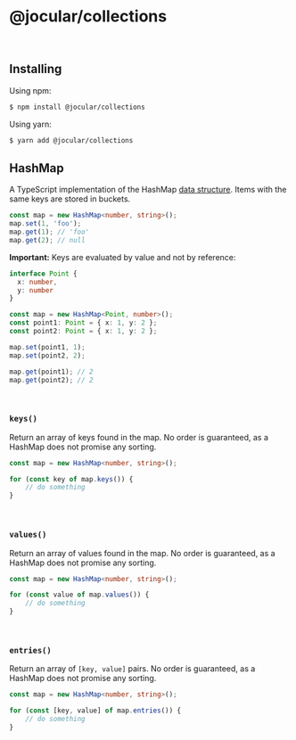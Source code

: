 # @jocular/collections
<br/>

## Installing

Using npm:
```bash
$ npm install @jocular/collections
```

Using yarn:
```bash
$ yarn add @jocular/collections
```

## HashMap

A TypeScript implementation of the HashMap [data structure]([url](https://en.wikipedia.org/wiki/Hash_table)).
Items with the same keys are stored in buckets.

```ts
const map = new HashMap<number, string>();
map.set(1, 'foo');
map.get(1); // 'foo'
map.get(2); // null
```

**Important:**
Keys are evaluated by value and not by reference:
```ts
interface Point {
  x: number,
  y: number
}

const map = new HashMap<Point, number>();
const point1: Point = { x: 1, y: 2 };
const point2: Point = { x: 1, y: 2 };

map.set(point1, 1);
map.set(point2, 2);

map.get(point1); // 2
map.get(point2); // 2
```

<br />

### `keys()`
Return an array of keys found in the map. No order is guaranteed, as a HashMap does not promise any sorting.

```ts
const map = new HashMap<number, string>();

for (const key of map.keys()) {
    // do something
}
```

<br />

### `values()`
Return an array of values found in the map. No order is guaranteed, as a HashMap does not promise any sorting.

```ts
const map = new HashMap<number, string>();

for (const value of map.values()) {
    // do something
}
```

<br />

### `entries()`
Return an array of `[key, value]` pairs. No order is guaranteed, as a HashMap does not promise any sorting.

```ts
const map = new HashMap<number, string>();

for (const [key, value] of map.entries()) {
    // do something
}
```
